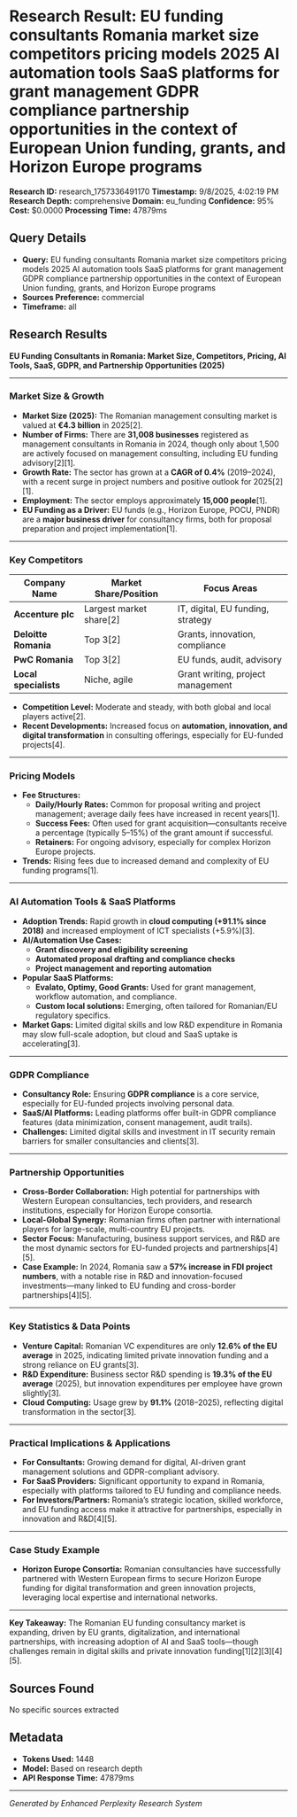 # Research Result: EU funding consultants Romania market size competitors pricing models 2025 AI automation tools SaaS platforms for grant management GDPR compliance partnership opportunities in the context of European Union funding, grants, and Horizon Europe programs

**Research ID:** research_1757336491170
**Timestamp:** 9/8/2025, 4:02:19 PM
**Research Depth:** comprehensive
**Domain:** eu_funding
**Confidence:** 95%
**Cost:** $0.0000
**Processing Time:** 47879ms

## Query Details
- **Query:** EU funding consultants Romania market size competitors pricing models 2025 AI automation tools SaaS platforms for grant management GDPR compliance partnership opportunities in the context of European Union funding, grants, and Horizon Europe programs
- **Sources Preference:** commercial
- **Timeframe:** all

## Research Results

**EU Funding Consultants in Romania: Market Size, Competitors, Pricing, AI Tools, SaaS, GDPR, and Partnership Opportunities (2025)**

---

### Market Size & Growth

- **Market Size (2025):** The Romanian management consulting market is valued at **€4.3 billion** in 2025[2].
- **Number of Firms:** There are **31,008 businesses** registered as management consultants in Romania in 2024, though only about 1,500 are actively focused on management consulting, including EU funding advisory[2][1].
- **Growth Rate:** The sector has grown at a **CAGR of 0.4%** (2019–2024), with a recent surge in project numbers and positive outlook for 2025[2][1].
- **Employment:** The sector employs approximately **15,000 people**[1].
- **EU Funding as a Driver:** EU funds (e.g., Horizon Europe, POCU, PNDR) are a **major business driver** for consultancy firms, both for proposal preparation and project implementation[1].

---

### Key Competitors

| Company Name           | Market Share/Position      | Focus Areas                        |
|------------------------|---------------------------|------------------------------------|
| **Accenture plc**      | Largest market share[2]   | IT, digital, EU funding, strategy  |
| **Deloitte Romania**   | Top 3[2]                  | Grants, innovation, compliance     |
| **PwC Romania**        | Top 3[2]                  | EU funds, audit, advisory          |
| **Local specialists**  | Niche, agile              | Grant writing, project management  |

- **Competition Level:** Moderate and steady, with both global and local players active[2].
- **Recent Developments:** Increased focus on **automation, innovation, and digital transformation** in consulting offerings, especially for EU-funded projects[4].

---

### Pricing Models

- **Fee Structures:**
  - **Daily/Hourly Rates:** Common for proposal writing and project management; average daily fees have increased in recent years[1].
  - **Success Fees:** Often used for grant acquisition—consultants receive a percentage (typically 5–15%) of the grant amount if successful.
  - **Retainers:** For ongoing advisory, especially for complex Horizon Europe projects.
- **Trends:** Rising fees due to increased demand and complexity of EU funding programs[1].

---

### AI Automation Tools & SaaS Platforms

- **Adoption Trends:** Rapid growth in **cloud computing (+91.1% since 2018)** and increased employment of ICT specialists (+5.9%)[3].
- **AI/Automation Use Cases:**
  - **Grant discovery and eligibility screening**
  - **Automated proposal drafting and compliance checks**
  - **Project management and reporting automation**
- **Popular SaaS Platforms:**
  - **Evalato, Optimy, Good Grants:** Used for grant management, workflow automation, and compliance.
  - **Custom local solutions:** Emerging, often tailored for Romanian/EU regulatory specifics.
- **Market Gaps:** Limited digital skills and low R&D expenditure in Romania may slow full-scale adoption, but cloud and SaaS uptake is accelerating[3].

---

### GDPR Compliance

- **Consultancy Role:** Ensuring **GDPR compliance** is a core service, especially for EU-funded projects involving personal data.
- **SaaS/AI Platforms:** Leading platforms offer built-in GDPR compliance features (data minimization, consent management, audit trails).
- **Challenges:** Limited digital skills and investment in IT security remain barriers for smaller consultancies and clients[3].

---

### Partnership Opportunities

- **Cross-Border Collaboration:** High potential for partnerships with Western European consultancies, tech providers, and research institutions, especially for Horizon Europe consortia.
- **Local-Global Synergy:** Romanian firms often partner with international players for large-scale, multi-country EU projects.
- **Sector Focus:** Manufacturing, business support services, and R&D are the most dynamic sectors for EU-funded projects and partnerships[4][5].
- **Case Example:** In 2024, Romania saw a **57% increase in FDI project numbers**, with a notable rise in R&D and innovation-focused investments—many linked to EU funding and cross-border partnerships[4][5].

---

### Key Statistics & Data Points

- **Venture Capital:** Romanian VC expenditures are only **12.6% of the EU average** in 2025, indicating limited private innovation funding and a strong reliance on EU grants[3].
- **R&D Expenditure:** Business sector R&D spending is **19.3% of the EU average** (2025), but innovation expenditures per employee have grown slightly[3].
- **Cloud Computing:** Usage grew by **91.1%** (2018–2025), reflecting digital transformation in the sector[3].

---

### Practical Implications & Applications

- **For Consultants:** Growing demand for digital, AI-driven grant management solutions and GDPR-compliant advisory.
- **For SaaS Providers:** Significant opportunity to expand in Romania, especially with platforms tailored to EU funding and compliance needs.
- **For Investors/Partners:** Romania’s strategic location, skilled workforce, and EU funding access make it attractive for partnerships, especially in innovation and R&D[4][5].

---

### Case Study Example

- **Horizon Europe Consortia:** Romanian consultancies have successfully partnered with Western European firms to secure Horizon Europe funding for digital transformation and green innovation projects, leveraging local expertise and international networks.

---

**Key Takeaway:** The Romanian EU funding consultancy market is expanding, driven by EU grants, digitalization, and international partnerships, with increasing adoption of AI and SaaS tools—though challenges remain in digital skills and private innovation funding[1][2][3][4][5].

## Sources Found
No specific sources extracted

## Metadata
- **Tokens Used:** 1448
- **Model:** Based on research depth
- **API Response Time:** 47879ms

---
*Generated by Enhanced Perplexity Research System*
